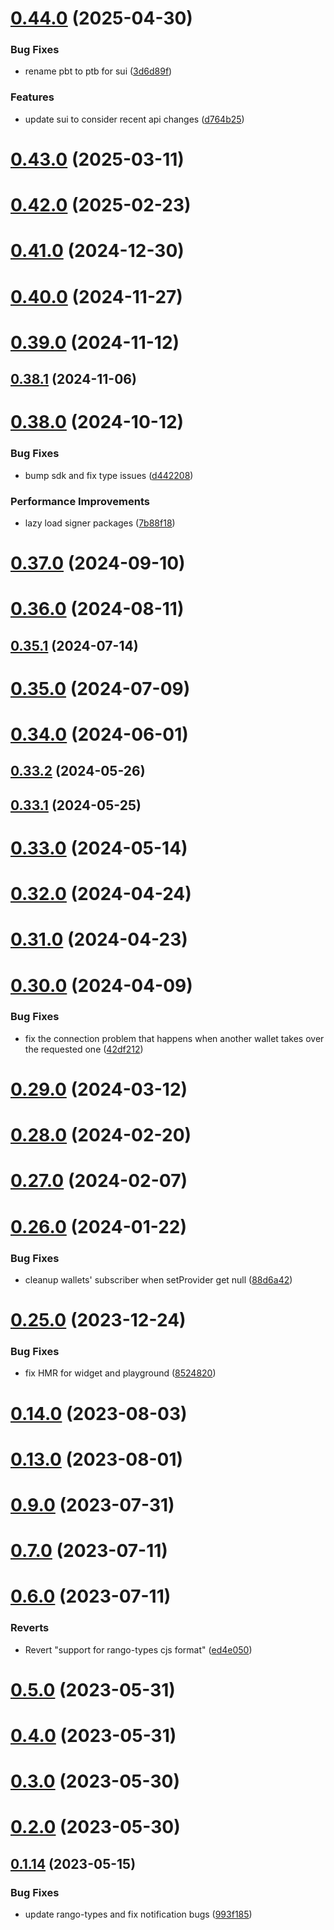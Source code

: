 # [0.44.0](https://github.com/rango-exchange/rango-client/compare/provider-cosmostation@0.43.0...provider-cosmostation@0.44.0) (2025-04-30)


### Bug Fixes

* rename pbt to ptb for sui ([3d6d89f](https://github.com/rango-exchange/rango-client/commit/3d6d89f2265766607a15d61e0df92643fb33072b))


### Features

* update sui to consider recent api changes ([d764b25](https://github.com/rango-exchange/rango-client/commit/d764b2501df9bb295f63cdbc0b05acd4a3abb4b9))



# [0.43.0](https://github.com/rango-exchange/rango-client/compare/provider-cosmostation@0.42.0...provider-cosmostation@0.43.0) (2025-03-11)



# [0.42.0](https://github.com/rango-exchange/rango-client/compare/provider-cosmostation@0.41.0...provider-cosmostation@0.42.0) (2025-02-23)



# [0.41.0](https://github.com/rango-exchange/rango-client/compare/provider-cosmostation@0.40.0...provider-cosmostation@0.41.0) (2024-12-30)



# [0.40.0](https://github.com/rango-exchange/rango-client/compare/provider-cosmostation@0.39.0...provider-cosmostation@0.40.0) (2024-11-27)



# [0.39.0](https://github.com/rango-exchange/rango-client/compare/provider-cosmostation@0.38.1...provider-cosmostation@0.39.0) (2024-11-12)



## [0.38.1](https://github.com/rango-exchange/rango-client/compare/provider-cosmostation@0.38.0...provider-cosmostation@0.38.1) (2024-11-06)



# [0.38.0](https://github.com/rango-exchange/rango-client/compare/provider-cosmostation@0.37.0...provider-cosmostation@0.38.0) (2024-10-12)


### Bug Fixes

* bump sdk and fix type issues ([d442208](https://github.com/rango-exchange/rango-client/commit/d4422083bf5dd27d5f509ce1db7f9560d05428c8))


### Performance Improvements

* lazy load signer packages ([7b88f18](https://github.com/rango-exchange/rango-client/commit/7b88f1834f7b29b4b81ab6c81a07bb88e8ccf55c))



# [0.37.0](https://github.com/rango-exchange/rango-client/compare/provider-cosmostation@0.36.0...provider-cosmostation@0.37.0) (2024-09-10)



# [0.36.0](https://github.com/rango-exchange/rango-client/compare/provider-cosmostation@0.35.1...provider-cosmostation@0.36.0) (2024-08-11)



## [0.35.1](https://github.com/rango-exchange/rango-client/compare/provider-cosmostation@0.35.0...provider-cosmostation@0.35.1) (2024-07-14)



# [0.35.0](https://github.com/rango-exchange/rango-client/compare/provider-cosmostation@0.33.2...provider-cosmostation@0.35.0) (2024-07-09)



# [0.34.0](https://github.com/rango-exchange/rango-client/compare/provider-cosmostation@0.33.2...provider-cosmostation@0.34.0) (2024-06-01)



## [0.33.2](https://github.com/rango-exchange/rango-client/compare/provider-cosmostation@0.33.1...provider-cosmostation@0.33.2) (2024-05-26)



## [0.33.1](https://github.com/rango-exchange/rango-client/compare/provider-cosmostation@0.33.0...provider-cosmostation@0.33.1) (2024-05-25)



# [0.33.0](https://github.com/rango-exchange/rango-client/compare/provider-cosmostation@0.32.0...provider-cosmostation@0.33.0) (2024-05-14)



# [0.32.0](https://github.com/rango-exchange/rango-client/compare/provider-cosmostation@0.31.0...provider-cosmostation@0.32.0) (2024-04-24)



# [0.31.0](https://github.com/rango-exchange/rango-client/compare/provider-cosmostation@0.30.0...provider-cosmostation@0.31.0) (2024-04-23)



# [0.30.0](https://github.com/rango-exchange/rango-client/compare/provider-cosmostation@0.29.0...provider-cosmostation@0.30.0) (2024-04-09)


### Bug Fixes

* fix the connection problem that happens when another wallet takes over the requested one ([42df212](https://github.com/rango-exchange/rango-client/commit/42df2120aadd84c95045b0bf76844c19305fb59a))



# [0.29.0](https://github.com/rango-exchange/rango-client/compare/provider-cosmostation@0.28.0...provider-cosmostation@0.29.0) (2024-03-12)



# [0.28.0](https://github.com/rango-exchange/rango-client/compare/provider-cosmostation@0.27.0...provider-cosmostation@0.28.0) (2024-02-20)



# [0.27.0](https://github.com/rango-exchange/rango-client/compare/provider-cosmostation@0.26.0...provider-cosmostation@0.27.0) (2024-02-07)



# [0.26.0](https://github.com/rango-exchange/rango-client/compare/provider-cosmostation@0.25.0...provider-cosmostation@0.26.0) (2024-01-22)


### Bug Fixes

* cleanup wallets' subscriber when setProvider get null ([88d6a42](https://github.com/rango-exchange/rango-client/commit/88d6a423c49b34b3d9ff567e22df36c3b009bb76))



# [0.25.0](https://github.com/rango-exchange/rango-client/compare/provider-cosmostation@0.23.0...provider-cosmostation@0.25.0) (2023-12-24)


### Bug Fixes

* fix HMR for widget and playground ([8524820](https://github.com/rango-exchange/rango-client/commit/8524820f10cf0b8921f3db0c4f620ff98daa4103))



# [0.14.0](https://github.com/rango-exchange/rango-client/compare/provider-cosmostation@0.13.0...provider-cosmostation@0.14.0) (2023-08-03)



# [0.13.0](https://github.com/rango-exchange/rango-client/compare/provider-cosmostation@0.12.0...provider-cosmostation@0.13.0) (2023-08-01)



# [0.9.0](https://github.com/rango-exchange/rango-client/compare/provider-cosmostation@0.8.0...provider-cosmostation@0.9.0) (2023-07-31)



# [0.7.0](https://github.com/rango-exchange/rango-client/compare/provider-cosmostation@0.6.0...provider-cosmostation@0.7.0) (2023-07-11)



# [0.6.0](https://github.com/rango-exchange/rango-client/compare/provider-cosmostation@0.5.0...provider-cosmostation@0.6.0) (2023-07-11)


### Reverts

* Revert "support for rango-types cjs format" ([ed4e050](https://github.com/rango-exchange/rango-client/commit/ed4e050bfc0dcde7aeffa6b0d73b02080a5721eb))



# [0.5.0](https://github.com/rango-exchange/rango-client/compare/provider-cosmostation@0.4.0...provider-cosmostation@0.5.0) (2023-05-31)



# [0.4.0](https://github.com/rango-exchange/rango-client/compare/provider-cosmostation@0.3.0...provider-cosmostation@0.4.0) (2023-05-31)



# [0.3.0](https://github.com/rango-exchange/rango-client/compare/provider-cosmostation@0.2.0...provider-cosmostation@0.3.0) (2023-05-30)



# [0.2.0](https://github.com/rango-exchange/rango-client/compare/provider-cosmostation@0.1.15...provider-cosmostation@0.2.0) (2023-05-30)



## [0.1.14](https://github.com/rango-exchange/rango-client/compare/provider-cosmostation@0.1.13...provider-cosmostation@0.1.14) (2023-05-15)


### Bug Fixes

* update rango-types and fix notification bugs ([993f185](https://github.com/rango-exchange/rango-client/commit/993f185e0b8c5e5e15a2c65ba2d85d1f9c8daa90))



